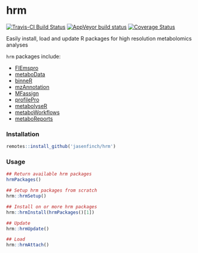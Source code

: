# hrm

[![Travis-CI Build Status](https://travis-ci.org/jasenfinch/hrm.svg?branch=master)](https://travis-ci.org/jasenfinch/hrm) 
[![AppVeyor build status](https://ci.appveyor.com/api/projects/status/github/jasenfinch/hrm?branch=master&svg=true)](https://ci.appveyor.com/project/jasenfinch/hrm)
[![Coverage Status](https://img.shields.io/codecov/c/github/jasenfinch/hrm/master.svg)](https://codecov.io/github/jasenfinch/hrm?branch=master)

Easily install, load and update R packages for high resolution metabolomics analyses

`hrm` packages include:

* [FIEmspro](https://github.com/aberHRML/FIEmspro)
* [metaboData](https://github.com/aberHRML/metaboData)
* [binneR](https://github.com/jasenfinch/binneR)
* [mzAnnotation](https://github.com/jasenfinch/mzAnnotation)
* [MFassign](https://github.com/jasenfinch/MFassign)
* [profilePro](https://github.com/jasenfinch/profilePro)
* [metabolyseR](https://github.com/jasenfinch/metabolyseR)
* [metaboWorkflows](https://github.com/jasenfinch/metaboWorkflows)
* [metaboReports](https://github.com/jasenfinch/metaboReports)

### Installation

```r
remotes::install_github('jasenfinch/hrm')
```

### Usage

```r
## Return available hrm packages
hrmPackages()

## Setup hrm packages from scratch
hrm::hrmSetup()

## Install on or more hrm packages
hrm::hrmInstall(hrmPackages()[1])

## Update
hrm::hrmUpdate()

## Load
hrm::hrmAttach()
```
